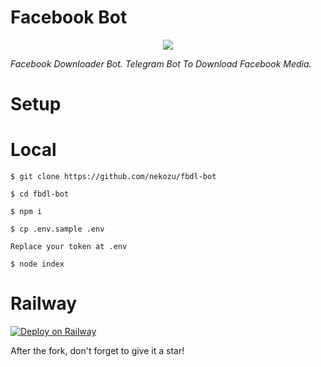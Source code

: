 # Facebook Bot
<p align="center">
  <img src="https://telegra.ph/file/0b770b32a43f156aaac30.jpg">
</p>

<i align="center">
         Facebook Downloader Bot. Telegram Bot To Download Facebook Media.
</i>

# Setup

# Local
```
$ git clone https://github.com/nekozu/fbdl-bot

$ cd fbdl-bot

$ npm i

$ cp .env.sample .env

Replace your token at .env

$ node index
```

# Railway
[![Deploy on Railway](https://railway.app/button.svg)](https://railway.app/new/template?template=https%3A%2F%2Fgithub.com%2Fnekozu%2Ffbdl-bot&envs=token%2Ctext%2Ctext_group&optionalEnvs=token%2Ctext&tokenDesc=Bot+token&textDesc=Start+Text+On+Private&text_groupDesc=start+text+for+group)

After the fork, don't forget to give it a star!


